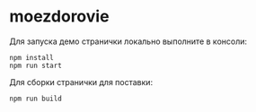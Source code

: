 # moezdorovie

Для запуска демо странички локально выполните в консоли:
```
npm install
npm run start
```

Для сборки странички для поставки:
```
npm run build
```

